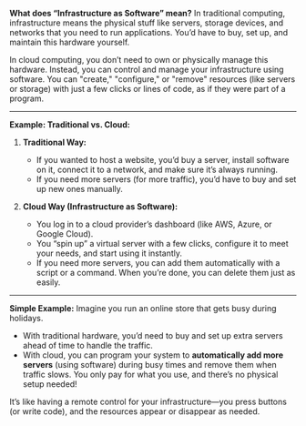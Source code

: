 **What does “Infrastructure as Software” mean?**
In traditional computing, infrastructure means the physical stuff like servers, storage devices, and networks that you need to run applications. You’d have to buy, set up, and maintain this hardware yourself.

In cloud computing, you don’t need to own or physically manage this hardware. Instead, you can control and manage your infrastructure using software. You can "create," "configure," or "remove" resources (like servers or storage) with just a few clicks or lines of code, as if they were part of a program.

---

**Example: Traditional vs. Cloud:**

1. **Traditional Way:**
   - If you wanted to host a website, you’d buy a server, install software on it, connect it to a network, and make sure it’s always running.
   - If you need more servers (for more traffic), you’d have to buy and set up new ones manually.

2. **Cloud Way (Infrastructure as Software):**
   - You log in to a cloud provider’s dashboard (like AWS, Azure, or Google Cloud).
   - You “spin up” a virtual server with a few clicks, configure it to meet your needs, and start using it instantly.
   - If you need more servers, you can add them automatically with a script or a command. When you’re done, you can delete them just as easily.

---

**Simple Example:**
Imagine you run an online store that gets busy during holidays. 

- With traditional hardware, you’d need to buy and set up extra servers ahead of time to handle the traffic.
- With cloud, you can program your system to **automatically add more servers** (using software) during busy times and remove them when traffic slows. You only pay for what you use, and there’s no physical setup needed!

It’s like having a remote control for your infrastructure—you press buttons (or write code), and the resources appear or disappear as needed.
